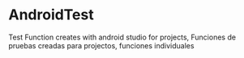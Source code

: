 # AndroidTest

Test Function creates with android studio for projects, Funciones de pruebas creadas para projectos, funciones individuales
